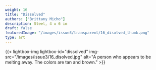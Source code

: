 ```yaml
---
weight: 16
title: "Dissolved"
authors: ["Brittany Micho"]
description: Steel, 4 x 6 in
draft: false
featuredImage: "/images/issue3/transparent/16_disolved_thumb.png"
type: art
---
```


{{< lightbox-img lightbox-id="dissolved" img-src="/images/issue3/16_disolved.jpg" alt="A person who appears to be melting away. The colors are tan and brown." >}}